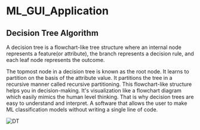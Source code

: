 # ML_GUI_Application
## Decision Tree Algorithm
A decision tree is a flowchart-like tree structure where an internal node represents a feature(or attribute), the branch represents a decision rule, and each leaf node represents the outcome.

The topmost node in a decision tree is known as the root node. It learns to partition on the basis of the attribute value. It partitions the tree in a recursive manner called recursive partitioning. This flowchart-like structure helps you in decision-making. It's visualization like a flowchart diagram which easily mimics the human level thinking. That is why decision trees are easy to understand and interpret.
A software that allows the user to make ML classification models without writing a single line of code.

![DT](https://github.com/OmarAlaa11/ML_GUI_Application/assets/142521907/44af4eaf-d642-4dff-aa12-dbd4147d3102)
